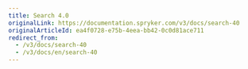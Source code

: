 ```yaml
---
title: Search 4.0
originalLink: https://documentation.spryker.com/v3/docs/search-40
originalArticleId: ea4f0728-e75b-4eea-bb42-0c0d81ace711
redirect_from:
  - /v3/docs/search-40
  - /v3/docs/en/search-40
---
```



